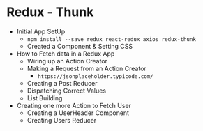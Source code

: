 # Redux - Thunk
- Initial App SetUp 
    - `npm install --save redux react-redux axios redux-thunk`
    - Created a Component & Setting CSS
- How to Fetch data in a Redux App
    - Wiring up an Action Creator
    - Making a Request from an Action Creator
        - `https://jsonplaceholder.typicode.com/`
    - Creating a Post Reducer
    - Dispatching Correct Values
    - List Building
- Creating one more Action to Fetch User
    - Creating a UserHeader Component
    - Creating Users Reducer
